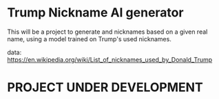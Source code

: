 # Trump Nickname AI generator

This will be a project to generate and nicknames based on a given real name, using a model trained on Trump's used nicknames.

data: https://en.wikipedia.org/wiki/List_of_nicknames_used_by_Donald_Trump

# PROJECT UNDER DEVELOPMENT
